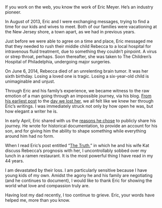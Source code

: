 

If you work on the web, you know the work of Eric Meyer. He’s an industry pioneer.

In August of 2013, Eric and I were exchanging messages, trying to find a time for our kids and wives to meet.
Both of our families were vacationing at the New Jersey shore, a town apart, as we had in previous years.

Just before we were able to agree on a time and place, Eric messaged me that they needed to rush their middle
child Rebecca to a local hospital for intravenous fluid treatment, due to something they couldn’t pinpoint.
A virus or strep throat, perhaps. Soon thereafter, she was taken to The Children’s Hospital of Philadelphia,
undergoing major surgeries.

On June 6, 2014, Rebecca died of an unrelenting brain tumor. It was her sixth birthday. Losing a loved one is
tragic. Losing a six-year-old child is unimaginable and unjust.

Through Eric and his family’s experience, we became witness to the raw emotion of a man going through an
impossible journey, via his blog. [From his earliest post](http://meyerweb.com/eric/thoughts/2013/08/page/2/)
to the [day we lost her](http://meyerweb.com/eric/thoughts/2014/06/09/in-memoriam-2/), we all felt like we
knew her through Eric’s writings. I was immediately struck not only by how open he was, but how elegant a
writer he is.

In early April, Eric shared with us the [reasons he
chose](http://meyerweb.com/eric/thoughts/2014/04/04/on-writing/) to publicly share his journey. He wrote for
historical documentation, to provide an account for his son, and for giving him the ability to shape something
while everything around him had no form.

When I read Eric’s post entitled “[The Truth](http://meyerweb.com/eric/thoughts/2014/04/03/the-truth/),”
in which he and his wife Kat discuss Rebecca’s prognosis with her, I uncontrollably sobbed over my lunch in
a ramen restaurant. It is the most powerful thing I have read in my 44 years.

I am devastated by their loss. I am particularly sensitive because I have young kids of my own. Amidst the
agony he and his family are negotiating (and he continues to document), I would like to thank Eric for showing
the world what love and compassion truly are.

Having lost my dad recently, I too continue to grieve. Eric, your words have helped me, more than you
know.